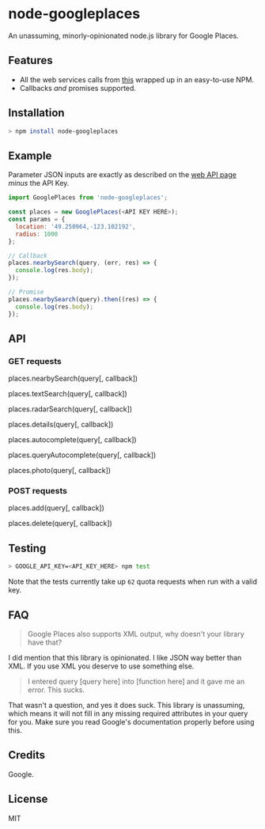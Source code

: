 # node-googleplaces
An unassuming, minorly-opinionated node.js library for Google Places.

## Features
* All the web services calls from [this](https://developers.google.com/places/web-service/) wrapped up in an easy-to-use NPM.
* Callbacks _and_ promises supported.

## Installation

```sh
> npm install node-googleplaces
```

## Example

Parameter JSON inputs are exactly as described on the [web API page](https://developers.google.com/places/web-service/intro) _minus_ the API Key.

```js
import GooglePlaces from 'node-googleplaces';

const places = new GooglePlaces(<API KEY HERE>);
const params = {
  location: '49.250964,-123.102192',
  radius: 1000
};

// Callback
places.nearbySearch(query, (err, res) => {
  console.log(res.body);
});

// Promise
places.nearbySearch(query).then((res) => {
  console.log(res.body);
});
```

## API

### GET requests

places.nearbySearch(query[, callback])

places.textSearch(query[, callback])

places.radarSearch(query[, callback])

places.details(query[, callback])

places.autocomplete(query[, callback])

places.queryAutocomplete(query[, callback])

places.photo(query[, callback])

### POST requests

places.add(query[, callback])

places.delete(query[, callback])

## Testing

```sh
> GOOGLE_API_KEY=<API_KEY_HERE> npm test
```

Note that the tests currently take up `62` quota requests when run with a valid key. 

## FAQ

> Google Places also supports XML output, why doesn't your library have that?

I did mention that this library is opinionated. I like JSON way better than XML. If you use XML you deserve to use something else.

> I entered query [query here] into [function here] and it gave me an error. This sucks.

That wasn't a question, and yes it does suck. This library is unassuming, which means it will not fill in any missing required attributes in your query for you. Make sure you read Google's documentation properly before using this.

## Credits

Google.

## License

MIT
